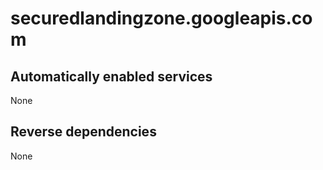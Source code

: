 # securedlandingzone.googleapis.com

## Automatically enabled services

None

## Reverse dependencies

None
